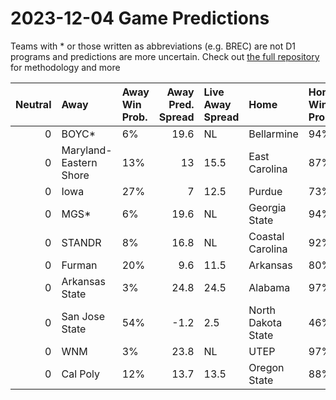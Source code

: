 # 2023-12-04 Game Predictions
Teams with * or those written as abbreviations (e.g. BREC) are not D1 programs and predictions are more uncertain. Check out [the full repository](https://github.com/grdavis/college-basketball-elo) for methodology and more

|   Neutral | Away                   | Away Win Prob.   |   Away Pred. Spread | Live Away Spread   | Home               | Home Win Prob.   |   Home Pred. Spread |
|----------:|:-----------------------|:-----------------|--------------------:|:-------------------|:-------------------|:-----------------|--------------------:|
|         0 | BOYC*                  | 6%               |                19.6 | NL                 | Bellarmine         | 94%              |               -19.6 |
|         0 | Maryland-Eastern Shore | 13%              |                13   | 15.5               | East Carolina      | 87%              |               -13   |
|         0 | Iowa                   | 27%              |                 7   | 12.5               | Purdue             | 73%              |                -7   |
|         0 | MGS*                   | 6%               |                19.6 | NL                 | Georgia State      | 94%              |               -19.6 |
|         0 | STANDR                 | 8%               |                16.8 | NL                 | Coastal Carolina   | 92%              |               -16.8 |
|         0 | Furman                 | 20%              |                 9.6 | 11.5               | Arkansas           | 80%              |                -9.6 |
|         0 | Arkansas State         | 3%               |                24.8 | 24.5               | Alabama            | 97%              |               -24.8 |
|         0 | San Jose State         | 54%              |                -1.2 | 2.5                | North Dakota State | 46%              |                 1.2 |
|         0 | WNM                    | 3%               |                23.8 | NL                 | UTEP               | 97%              |               -23.8 |
|         0 | Cal Poly               | 12%              |                13.7 | 13.5               | Oregon State       | 88%              |               -13.7 |